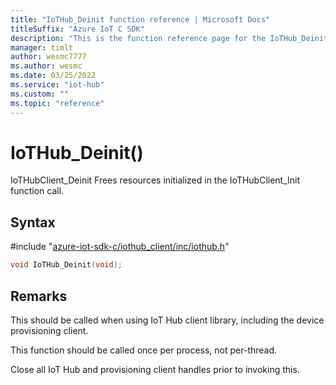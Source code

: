 ```yaml
---                             
title: "IoTHub_Deinit function reference | Microsoft Docs" 
titleSuffix: "Azure IoT C SDK"            
description: "This is the function reference page for the IoTHub_Deinit() function in the Azure IoT C SDK. This SDK is used with Azure IoT Hub and Azure IoT Hub Device Provisioning Service"            
manager: timlt                 
author: wesmc7777              
ms.author: wesmc               
ms.date: 03/25/2022                    
ms.service: "iot-hub"             
ms.custom: ""                
ms.topic: "reference"        
---                            
```


# IoTHub_Deinit()

IoTHubClient_Deinit Frees resources initialized in the IoTHubClient_Init function call.

## Syntax

\#include "[azure-iot-sdk-c/iothub_client/inc/iothub.h](../iothub-h.md)"  
```C
void IoTHub_Deinit(void);
```

## Remarks
This should be called when using IoT Hub client library, including the device provisioning client.

This function should be called once per process, not per-thread.

Close all IoT Hub and provisioning client handles prior to invoking this.

